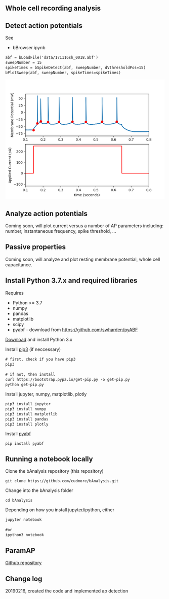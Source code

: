 ## Whole cell recording analysis

## Detect action potentials

See
 - bBrowser.ipynb

```
abf = bLoadFile('data/171116sh_0018.abf')
sweepNumber = 15
spikeTimes = bSpikeDetect(abf, sweepNumber, dVthresholdPos=15)
bPlotSweep(abf, sweepNumber, spikeTimes=spikeTimes)
```

<IMG SRC="img/example1.png" width=600>

## Analyze action potentials

Coming soon, will plot current versus a number of AP parameters including: number, instantaneous frequency, spike threshold, ...

## Passive properties

Coming soon, will analyze and plot resting membrane potential, whole cell capacitance.

## Install Python 3.7.x and required libraries

Requires

 - Python >= 3.7
 - numpy
 - pandas
 - matplotlib
 - scipy
 - pyabf - download from https://github.com/swharden/pyABF


[Download][python3] and install Python 3.x

Install [pip3][pip3] (if neccessary)

```
# first, check if you have pip3
pip3

# if not, then install
curl https://bootstrap.pypa.io/get-pip.py -o get-pip.py
python get-pip.py
```

Install jupyter, numpy, matplotlib, plotly

```
pip3 install jupyter
pip3 install numpy
pip3 install matplotlib
pip3 install pandas
pip3 install plotly
```

Install [pyabf][pyabf]

```
pip install pyabf
```

## Running a notebook locally

Clone the bAnalysis repository (this repository)

```
git clone https://github.com/cudmore/bAnalysis.git
```

Change into the bAnalysis folder

```
cd bAnalysis
```

Depending on how you install jupyter/ipython, either

```
jupyter notebook

#or
ipython3 notebook
```

## ParamAP

[Github repository][paramap]

## Change log

20190216, created the code and implemented ap detection


[python3]: https://www.python.org/downloads/
[pip3]: https://pip.pypa.io/en/stable/installing/
[pyabf]: https://github.com/swharden/pyABF
[paramap]: https://github.com/christianrickert/ParamAP
